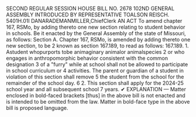 SECOND REGULAR SESSION
HOUSE BILL NO. 2678
102ND GENERAL ASSEMBLY
INTRODUCED BY REPRESENTATIVE TOALSON REISCH.
5401H.01I DANARADEMANMILLER,ChiefClerk
AN ACT
To amend chapter 167, RSMo, by adding thereto one new section relating to student behavior
in schools.
Be it enacted by the General Assembly of the state of Missouri, as follows:
Section A. Chapter 167, RSMo, is amended by adding thereto one new section, to be
2 known as section 167.189, to read as follows:
167.189. 1. Astudent whopurports tobe animaginary animalor animalspecies
2 or who engages in anthropomorphic behavior consistent with the common designation
3 of a "furry" while at school shall not be allowed to participate in school curriculum or
4 activities. The parent or guardian of a student in violation of this section shall remove
5 the student from the school for the remainder of the school day.
6 2. This section shall apply for the 2024-25 school year and all subsequent school
7 years.
✔
EXPLANATION — Matter enclosed in bold-faced brackets [thus] in the above bill is not enacted and is
intended to be omitted from the law. Matter in bold-face type in the above bill is proposed language.
